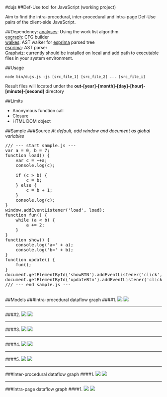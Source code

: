 #dujs
##Def-Use tool for JavaScript
(working project)

Aim to find the intra-procedural, inter-procedural and intra-page Def-Use pairs of the client-side JavaScript.

##Dependency:
[analyses](https://github.com/Swatinem/analyses): Using the work list algorithm.<br>
[esgraph](https://github.com/Swatinem/esgraph): CFG builder<br>
[walkes](https://github.com/Swatinem/walkes): AST walker for [esprima](https://github.com/ariya/esprima) parsed tree<br>
[esprima](https://github.com/ariya/esprima): AST parser<br>
[Graphviz](http://www.graphviz.org): currently should be installed on local and add path to executable files in your system environment.

##Usage
```
node bin/dujs.js -js [src_file_1] [src_file_2] ... [src_file_i]
```

Result files will located under the <strong>out-[year]-[month]-[day]-[hour]-[minute]-[second]</strong> directory

##Limits
<ul>
    <li>Anonymous function call</li>
    <li>Closure</li>
    <li>HTML DOM object</li>
</ul>

##Sample
###Source
<em>At default, add window and document as global variables</em>
<pre>
/// --- start sample.js ---
var a = 0, b = 7;
function load() {
    var c = ++a;
    console.log(c);

    if (c > b) {
        c = b;
    } else {
        c = b + 1;
    }
    console.log(c);
}
window.addEventListener('load', load);
function fun() {
    while (a < b) {
        a += 2;
    }
}
function show() {
    console.log('a=' + a);
    console.log('b=' + b);
}
function update() {
    fun();
}
document.getElementById('showBTN').addEventListener('click', show);
document.getElementById('updateBtn').addEventListener('click', update);
/// --- end sample.js ---

</pre>
##Models
###Intra-procedural dataflow graph
####1.
<img src="sampleOutputs/out-2015-06-30-20-59-1/intra-procedurals/0.cfg.png">
<img src="sampleOutputs/out-2015-06-30-20-59-1/intra-procedurals/0.dupairs.png">
<hr>
####2.
<img src="sampleOutputs/out-2015-06-30-20-59-1/intra-procedurals/1.cfg.png">
<img src="sampleOutputs/out-2015-06-30-20-59-1/intra-procedurals/1.dupairs.png">
<hr>
####3.
<img src="sampleOutputs/out-2015-06-30-20-59-1/intra-procedurals/2.cfg.png">
<img src="sampleOutputs/out-2015-06-30-20-59-1/intra-procedurals/2.dupairs.png">
<hr>
####4.
<img src="sampleOutputs/out-2015-06-30-20-59-1/intra-procedurals/3.cfg.png">
<img src="sampleOutputs/out-2015-06-30-20-59-1/intra-procedurals/3.dupairs.png">
<hr>
####5.
<img src="sampleOutputs/out-2015-06-30-20-59-1/intra-procedurals/4.cfg.png">
<img src="sampleOutputs/out-2015-06-30-20-59-1/intra-procedurals/4.dupairs.png">
<hr>
###Inter-procedural dataflow graph
####1.
<img src="sampleOutputs/out-2015-06-30-20-59-1/inter-procedurals/0.cfg.png">
<img src="sampleOutputs/out-2015-06-30-20-59-1/inter-procedurals/0.dupairs.png">
<hr>
###Intra-page dataflow graph
####1.
<img src="sampleOutputs/out-2015-06-30-20-59-1/intra-pages/0.cfg.png">
<img src="sampleOutputs/out-2015-06-30-20-59-1/intra-pages/0.dupairs.png">